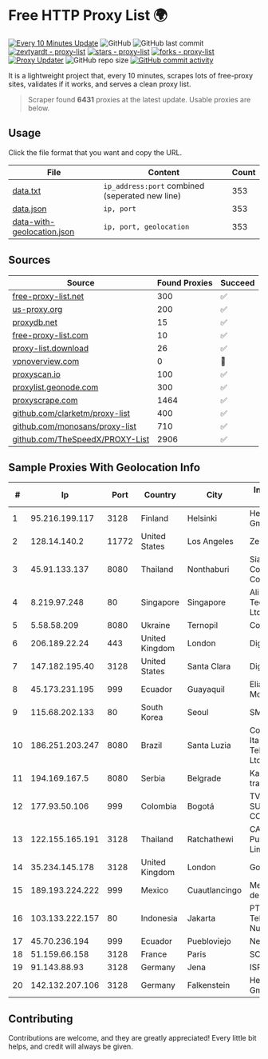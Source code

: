 
# Free HTTP Proxy List 🌍

[![Every 10 Minutes Update](https://github.com/mertguvencli/http-proxy-list/actions/workflows/main.yml/badge.svg?branch=main)](https://github.com/mertguvencli/http-proxy-list/actions/workflows/main.yml)
![GitHub](https://img.shields.io/github/license/mertguvencli/http-proxy-list)
![GitHub last commit](https://img.shields.io/github/last-commit/mertguvencli/http-proxy-list)
[![zevtyardt - proxy-list](https://img.shields.io/static/v1?label=zevtyardt&message=proxy-list&color=blue&logo=github)](https://github.com/zevtyardt/proxy-list "Go to GitHub repo")
[![stars - proxy-list](https://img.shields.io/github/stars/zevtyardt/proxy-list?style=social)](https://github.com/zevtyardt/proxy-list)
[![forks - proxy-list](https://img.shields.io/github/forks/zevtyardt/proxy-list?style=social)](https://github.com/zevtyardt/proxy-list)
[![Proxy Updater](https://github.com/zevtyardt/proxy-list/workflows/Proxy%20Updater/badge.svg)](https://github.com/zevtyardt/proxy-list/actions?query=workflow:"Proxy+Updater")
![GitHub repo size](https://img.shields.io/github/repo-size/zevtyardt/proxy-list)
[![GitHub commit activity](https://img.shields.io/github/commit-activity/m/zevtyardt/proxy-list?logo=commits)](https://github.com/zevtyardt/proxy-list/commits/main)

It is a lightweight project that, every 10 minutes, scrapes lots of free-proxy sites, validates if it works, and serves a clean proxy list.

> Scraper found **6431** proxies at the latest update. Usable proxies are below.

## Usage

Click the file format that you want and copy the URL.

|File|Content|Count|
|----|-------|-----|
|[data.txt](https://raw.githubusercontent.com/mertguvencli/http-proxy-list/main/proxy-list/data.txt)|`ip_address:port` combined (seperated new line)|353|
|[data.json](https://raw.githubusercontent.com/mertguvencli/http-proxy-list/main/proxy-list/data.json)|`ip, port`|353|
|[data-with-geolocation.json](https://raw.githubusercontent.com/mertguvencli/http-proxy-list/main/proxy-list/data-with-geolocation.json)|`ip, port, geolocation`|353|

## Sources

|Source|Found Proxies|Succeed|
|------|-------------|-------|
|[free-proxy-list.net](https://free-proxy-list.net)|300|✅|
|[us-proxy.org](https://www.us-proxy.org)|200|✅|
|[proxydb.net](http://proxydb.net)|15|✅|
|[free-proxy-list.com](https://free-proxy-list.com/?page=&port=&type%5B%5D=http&type%5B%5D=https&up_time=0&search=Search)|10|✅|
|[proxy-list.download](https://www.proxy-list.download/HTTP)|26|✅|
|[vpnoverview.com](https://vpnoverview.com/privacy/anonymous-browsing/free-proxy-servers)|0|🚫|
|[proxyscan.io](https://www.proxyscan.io)|100|✅|
|[proxylist.geonode.com](https://proxylist.geonode.com/api/proxy-list?limit=300&page=1&sort_by=lastChecked&sort_type=desc&protocols=http,https)|300|✅|
|[proxyscrape.com](https://api.proxyscrape.com/v2/?request=displayproxies&protocol=http&timeout=10000&country=all&ssl=all&anonymity=all)|1464|✅|
|[github.com/clarketm/proxy-list](https://raw.githubusercontent.com/clarketm/proxy-list/master/proxy-list-raw.txt)|400|✅|
|[github.com/monosans/proxy-list](https://raw.githubusercontent.com/monosans/proxy-list/main/proxies/http.txt)|710|✅|
|[github.com/TheSpeedX/PROXY-List](https://raw.githubusercontent.com/TheSpeedX/PROXY-List/master/http.txt)|2906|✅|


## Sample Proxies With Geolocation Info

|#|Ip|Port|Country|City|Internet Service Provider|
|-|--|----|-------|----|-------------------------|
|1|95.216.199.117|3128|Finland|Helsinki|Hetzner Online GmbH|
|2|128.14.140.2|11772|United States|Los Angeles|Zenlayer Inc|
|3|45.91.133.137|8080|Thailand|Nonthaburi|Siamdata Communication Co., ltd.|
|4|8.219.97.248|80|Singapore|Singapore|Alibaba (US) Technology Co., Ltd.|
|5|5.58.58.209|8080|Ukraine|Ternopil|Columbus|
|6|206.189.22.24|443|United Kingdom|London|DigitalOcean, LLC|
|7|147.182.195.40|3128|United States|Santa Clara|DigitalOcean, LLC|
|8|45.173.231.195|999|Ecuador|Guayaquil|Eliana Vanessa Morocho Oña|
|9|115.68.202.133|80|South Korea|Seoul|SMILESERV|
|10|186.251.203.247|8080|Brazil|Santa Luzia|Companhia Itabirana Telecomunicações Ltda|
|11|194.169.167.5|8080|Serbia|Belgrade|Kadri Haxhiaj trading as "B.I."|
|12|177.93.50.106|999|Colombia|Bogotá|TV AZTECA SUCURSAL COLOMBIA|
|13|122.155.165.191|3128|Thailand|Ratchathewi|CAT Telecom Public Company Limited|
|14|35.234.145.178|3128|United Kingdom|London|Google LLC|
|15|189.193.224.222|999|Mexico|Cuautlancingo|Mega Cable, S.A. de C.V.|
|16|103.133.222.157|80|Indonesia|Jakarta|PT Cloud Teknologi Nusantara|
|17|45.70.236.194|999|Ecuador|Puebloviejo|Nedetel S.A.|
|18|51.159.66.158|3128|France|Paris|SCALEWAY|
|19|91.143.88.93|3128|Germany|Jena|ISPpro Internet KG|
|20|142.132.207.106|3128|Germany|Falkenstein|Hetzner Online GmbH|



## Contributing

Contributions are welcome, and they are greatly appreciated! Every
little bit helps, and credit will always be given.

